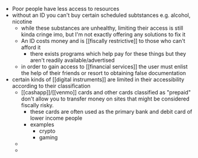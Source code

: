 - Poor people have less access to resources
- without an ID you can't buy certain scheduled subtstances e.g. alcohol, nicotine
	- while these substances are unhealthy, limiting their access is still kinda cringe imo, but I'm not exactly offering any solutions to fix it
	- An ID costs money and is [[fiscally restrictive]] to those who can't afford it
		- there exists programs which help pay for these things but they aren't readily available/advertised
	- in order to gain access to [[financial services]] the user must enlist the help of their friends or resort to obtaining false documentation
- certain kinds of [[digital instruments]] are limited in their accessibility according to their classification
	- [[cashapp]]/[[venmo]] cards and other cards classified as "prepaid" don't allow you to transfer money on sites that might be considered fiscally risky.
		- these cards are often used as the primary bank and debit card of lower income people
		- examples
			- crypto
			- gaming
	-
	-
